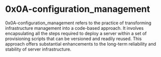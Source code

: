 # 0x0A-configuration_management

0x0A-configuration_management refers to  the practice of transforming infrastructure management into a code-based approach. It involves encapsulating all the steps required to deploy a server within a set of provisioning scripts that can be versioned and readily reused. This approach offers substantial enhancements to the long-term reliability and stability of server infrastructure.

